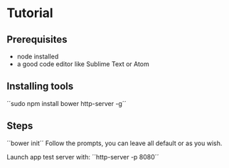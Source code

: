 # Tutorial

## Prerequisites

- node installed
- a good code editor like Sublime Text or Atom

## Installing tools

´´sudo npm install bower http-server -g´´

## Steps

´´bower init´´
Follow the prompts, you can leave all default or as you wish.

Launch app test server with:
´´http-server -p 8080´´
